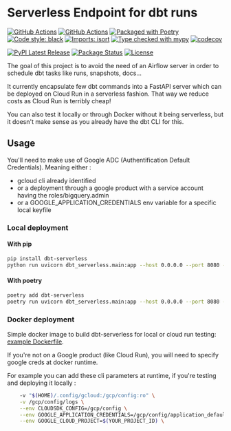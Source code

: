 # Serverless Endpoint for dbt runs


[![GitHub Actions][github-actions-badge]](https://github.com/JeremyLG/dbt-serverless/actions)
[![GitHub Actions][github-actions-terraform-badge]](https://github.com/JeremyLG/dbt-serverless/actions)
[![Packaged with Poetry][poetry-badge]](https://python-poetry.org/)
[![Code style: black][black-badge]](https://github.com/psf/black)
[![Imports: isort][isort-badge]](https://pycqa.github.io/isort/)
[![Type checked with mypy][mypy-badge]](https://github.com/python/mypy)
[![codecov][codecov-badge]](https://codecov.io/github/JeremyLG/dbt-serverless)

[![PyPI Latest Release](https://img.shields.io/pypi/v/dbt-serverless.svg)](https://pypi.org/project/dbt-serverless/)
[![Package Status](https://img.shields.io/pypi/status/dbt-serverless.svg)](https://pypi.org/project/dbt-serverless/)
[![License](https://img.shields.io/pypi/l/dbt-serverless.svg)](https://github.com/JeremyLG/dbt-serverless/blob/master/LICENSE.txt)

[github-actions-badge]: https://github.com/JeremyLG/dbt-serverless/actions/workflows/python.yml/badge.svg
[github-actions-terraform-badge]: https://github.com/JeremyLG/dbt-serverless/actions/workflows/terraform.yml/badge.svg
[black-badge]: https://img.shields.io/badge/code%20style-black-000000.svg
[isort-badge]: https://img.shields.io/badge/%20imports-isort-%231674b1?style=flat&labelColor=ef8336
[mypy-badge]: https://www.mypy-lang.org/static/mypy_badge.svg
[poetry-badge]: https://img.shields.io/badge/packaging-poetry-cyan.svg
[codecov-badge]: https://codecov.io/github/JeremyLG/dbt-serverless/branch/master/graph/badge.svg

The goal of this project is to avoid the need of an Airflow server in order to schedule dbt tasks like runs, snapshots, docs...

It currently encapsulate few dbt commands into a FastAPI server which can be deployed on Cloud Run in a serverless fashion. That way we reduce costs as Cloud Run is terribly cheap!

You can also test it locally or through Docker without it being serverless, but it doesn't make sense as you already have the dbt CLI for this.

## Usage

You'll need to make use of Google ADC (Authentification Default Credentials). Meaning either :
- gcloud cli already identified
- or a deployment through a google product with a service account having the roles/bigquery.admin
- or a GOOGLE_APPLICATION_CREDENTIALS env variable for a specific local keyfile 

### Local deployment

#### With pip

```bash
pip install dbt-serverless
python run uvicorn dbt_serverless.main:app --host 0.0.0.0 --port 8080 --reload
```

#### With poetry

```bash
poetry add dbt-serverless
poetry run uvicorn dbt_serverless.main:app --host 0.0.0.0 --port 8080 --reload
```


### Docker deployment
Simple docker image to build dbt-serverless for local or cloud run testing: [example Dockerfile](examples/Dockerfile.dbt).

If you're not on a Google product (like Cloud Run), you will need to specify google creds at docker runtime.

For example you can add these cli parameters at runtime, if you're testing and deploying it locally :
```bash
    -v "$(HOME)/.config/gcloud:/gcp/config:ro" \
    -v /gcp/config/logs \
    --env CLOUDSDK_CONFIG=/gcp/config \
    --env GOOGLE_APPLICATION_CREDENTIALS=/gcp/config/application_default_credentials.json \
    --env GOOGLE_CLOUD_PROJECT=$(YOUR_PROJECT_ID) \
```


